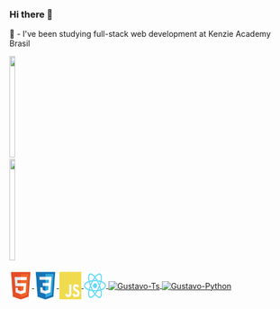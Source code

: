 ### Hi there 👋

📖 - I've been studying full-stack web development at Kenzie Academy Brasil

  <div style='display:inline-block'>
  <a href="https://github.com/gustavool1">
  <img width='48%'height="180em" src="https://github-readme-stats.vercel.app/api?username=gustavool1&show_icons=true&theme=dark&include_all_commits=true&count_private=true"/>
  <img width='48%' height="180em" src="https://github-readme-stats.vercel.app/api/top-langs/?username=gustavool1&layout=compact&langs_count=7&theme=dark"/>
  </div>

<div style="display: inline_block"><br>
  <img align="center" alt="Gustavo-HTML" height="50" width="40" src="https://raw.githubusercontent.com/devicons/devicon/master/icons/html5/html5-original.svg">
  <img align="center" alt="Gustavo-CSS" height="50" width="40" src="https://raw.githubusercontent.com/devicons/devicon/master/icons/css3/css3-original.svg">
  <img align="center" alt="Gustavo-Js" height="50" width="40" src="https://raw.githubusercontent.com/devicons/devicon/master/icons/javascript/javascript-plain.svg">
  <img align="center" alt="Gustavo-React" height="50" width="40" src="https://raw.githubusercontent.com/devicons/devicon/master/icons/react/react-original.svg">  
  <img align="center" alt="Gustavo-Ts" height="50" width="40" src="https://cdn.jsdelivr.net/gh/devicons/devicon/icons/typescript/typescript-original.svg" />
  <img align="center" alt="Gustavo-Python" height="50" width="40" src="https://cdn.jsdelivr.net/gh/devicons/devicon/icons/python/python-original.svg" />
</div>
  
